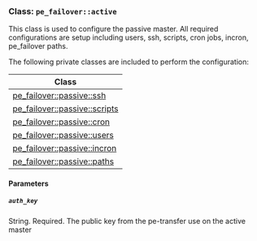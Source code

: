 ### Class: `pe_failover::active`
This class is used to configure the passive master.  All required configurations are setup including users, ssh, scripts, cron jobs, incron, pe_failover paths.

The following private classes are included to perform the configuration:

|Class|
|---|
|[pe_failover::passive::ssh](/manifests/passive/ssh.pp)|
|[pe_failover::passive::scripts](/manifests/passive/scripts.pp)|
|[pe_failover::passive::cron](/manifests/passive/cron.pp)|
|[pe_failover::passive::users](/manifests/passive/users.pp)|
|[pe_failover::passive::incron](/manifests/passive/incron.pp)|
|[pe_failover::passive::paths](/manifests/passive/paths.pp)|

#### Parameters
##### `auth_key`
String. Required.  The public key from the pe-transfer use on the active master

